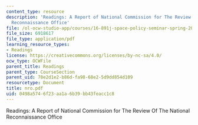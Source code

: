 ```yaml
---
content_type: resource
description: 'Readings: A Report of National Commission for The Review Of The National
  Reconnaissance Office'
file: /ol-ocw-studio-app/courses/16-891j-space-policy-seminar-spring-2003/0498a5746f23aa1a6b39bb43feacc1c8_nro.pdf
file_size: 6918617
file_type: application/pdf
learning_resource_types:
- Readings
license: https://creativecommons.org/licenses/by-nc-sa/4.0/
ocw_type: OCWFile
parent_title: Readings
parent_type: CourseSection
parent_uid: 78e2d1e2-b86d-fa98-68e2-5d9dd854d109
resourcetype: Document
title: nro.pdf
uid: 0498a574-6f23-aa1a-6b39-bb43feacc1c8
---
```

Readings: A Report of National Commission for The Review Of The National Reconnaissance Office